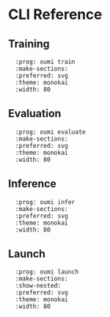 # CLI Reference

## Training

```{typer} oumi.core.cli.main.app.train
  :prog: oumi train
  :make-sections:
  :preferred: svg
  :theme: monokai
  :width: 80
```

## Evaluation

```{typer} oumi.core.cli.main.app.evaluate
  :prog: oumi evaluate
  :make-sections:
  :preferred: svg
  :theme: monokai
  :width: 80
```

## Inference

```{typer} oumi.core.cli.main.app.infer
  :prog: oumi infer
  :make-sections:
  :preferred: svg
  :theme: monokai
  :width: 80
```

## Launch

```{typer} oumi.core.cli.main.app.launch
  :prog: oumi launch
  :make-sections:
  :show-nested:
  :preferred: svg
  :theme: monokai
  :width: 80
```
